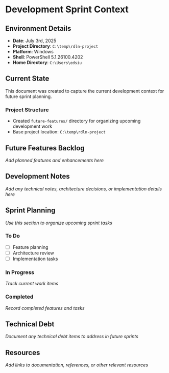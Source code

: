 # Development Sprint Context

## Environment Details
- **Date**: July 3rd, 2025
- **Project Directory**: `C:\temp\rdln-project`
- **Platform**: Windows
- **Shell**: PowerShell 5.1.26100.4202
- **Home Directory**: `C:\Users\edsiu`

## Current State
This document was created to capture the current development context for future sprint planning.

### Project Structure
- Created `future-features/` directory for organizing upcoming development work
- Base project location: `C:\temp\rdln-project`

## Future Features Backlog
*Add planned features and enhancements here*

## Development Notes
*Add any technical notes, architecture decisions, or implementation details here*

## Sprint Planning
*Use this section to organize upcoming sprint tasks*

### To Do
- [ ] Feature planning
- [ ] Architecture review
- [ ] Implementation tasks

### In Progress
*Track current work items*

### Completed
*Record completed features and tasks*

## Technical Debt
*Document any technical debt items to address in future sprints*

## Resources
*Add links to documentation, references, or other relevant resources*
